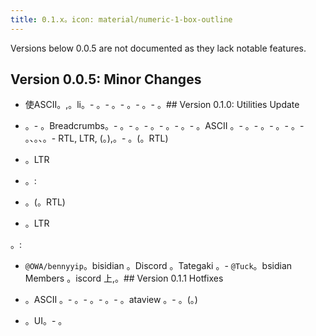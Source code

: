 ```yaml
---
title: 0.1.x。icon: material/numeric-1-box-outline
---
```


Versions below 0.0.5 are not documented as they lack notable features.

## Version 0.0.5: Minor Changes

- 使ASCII。,。li。- 。- 。- 。- 。- 。## Version 0.1.0: Utilities Update

- 。- 。Breadcrumbs。- 。- 。- 。- 。- 。- 。ASCII 。- 。- 。- 。- 。- 。、。、。- RTL, LTR, (。),。- 。(。RTL)

- 。LTR

- 。:

- 。(。RTL)

- 。LTR

。:

- `@OWA/bennyyip`。bisidian 。Discord 。Tategaki 。- `@Tuck`。bsidian Members 。iscord 上,。## Version 0.1.1 Hotfixes

- 。ASCII 。- 。- 。- 。- 。ataview 。- 。(。)

- 。UI。- 。
